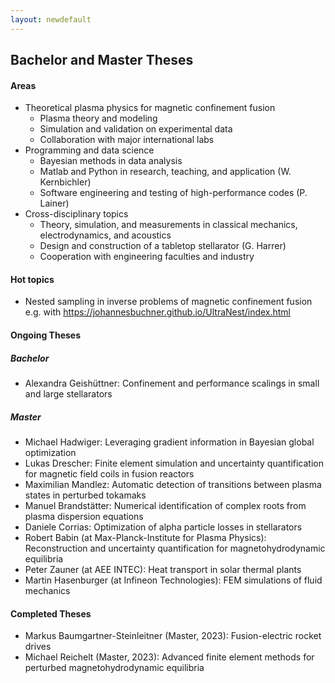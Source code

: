 ```yaml
---
layout: newdefault
---
```

## Bachelor and Master Theses 
  
#### Areas

* Theoretical plasma physics for magnetic confinement fusion
  * Plasma theory and modeling
  * Simulation and validation on experimental data
  * Collaboration with major international labs
* Programming and data science
  * Bayesian methods in data analysis
  * Matlab and Python in research, teaching, and application (W. Kernbichler)
  * Software engineering and testing of high-performance codes (P. Lainer)
* Cross-disciplinary topics
  * Theory, simulation, and measurements in classical mechanics, electrodynamics, and acoustics
  * Design and construction of a tabletop stellarator (G. Harrer)
  * Cooperation with engineering faculties and industry

#### Hot topics

* Nested sampling in inverse problems of magnetic confinement fusion e.g. with https://johannesbuchner.github.io/UltraNest/index.html
    
#### Ongoing Theses
##### Bachelor
* Alexandra Geishüttner: Confinement and performance scalings in small and large stellarators

##### Master
* Michael Hadwiger: Leveraging gradient information in Bayesian global optimization
* Lukas Drescher: Finite element simulation and uncertainty quantification for magnetic field coils in fusion reactors
* Maximilian Mandlez: Automatic detection of transitions between plasma states in perturbed tokamaks
* Manuel Brandstätter: Numerical identification of complex roots from plasma dispersion equations
* Daniele Corrias: Optimization of alpha particle losses in stellarators
* Robert Babin (at Max-Planck-Institute for Plasma Physics): Reconstruction and uncertainty quantification for magnetohydrodynamic equilibria
* Peter Zauner (at AEE INTEC): Heat transport in solar thermal plants
* Martin Hasenburger (at Infineon Technologies): FEM simulations of fluid mechanics


#### Completed Theses
* Markus Baumgartner-Steinleitner (Master, 2023): Fusion-electric rocket drives
* Michael Reichelt (Master, 2023): Advanced finite element methods for perturbed magnetohydrodynamic equilibria

